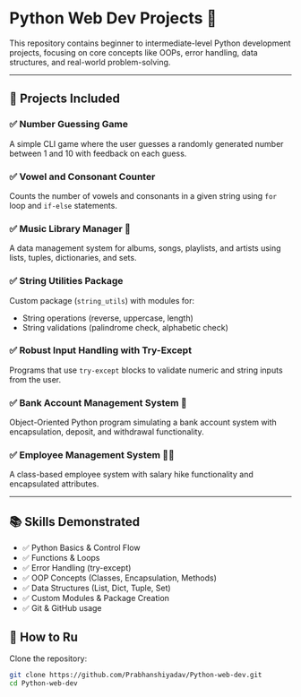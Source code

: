# Python Web Dev Projects 🚀

This repository contains beginner to intermediate-level Python development projects, focusing on core concepts like OOPs, error handling, data structures, and real-world problem-solving.

---

## 📁 Projects Included

### ✅ Number Guessing Game
A simple CLI game where the user guesses a randomly generated number between 1 and 10 with feedback on each guess.

### ✅ Vowel and Consonant Counter
Counts the number of vowels and consonants in a given string using `for` loop and `if-else` statements.

### ✅ Music Library Manager 🎵
A data management system for albums, songs, playlists, and artists using lists, tuples, dictionaries, and sets.

### ✅ String Utilities Package
Custom package (`string_utils`) with modules for:
- String operations (reverse, uppercase, length)
- String validations (palindrome check, alphabetic check)

### ✅ Robust Input Handling with Try-Except
Programs that use `try-except` blocks to validate numeric and string inputs from the user.

### ✅ Bank Account Management System 🏦
Object-Oriented Python program simulating a bank account system with encapsulation, deposit, and withdrawal functionality.

### ✅ Employee Management System 👨‍💼
A class-based employee system with salary hike functionality and encapsulated attributes.

---

## 📚 Skills Demonstrated

- ✅ Python Basics & Control Flow
- ✅ Functions & Loops
- ✅ Error Handling (try-except)
- ✅ OOP Concepts (Classes, Encapsulation, Methods)
- ✅ Data Structures (List, Dict, Tuple, Set)
- ✅ Custom Modules & Package Creation
- ✅ Git & GitHub usage



## 🚀 How to Ru

Clone the repository:

```bash
git clone https://github.com/Prabhanshiyadav/Python-web-dev.git
cd Python-web-dev
